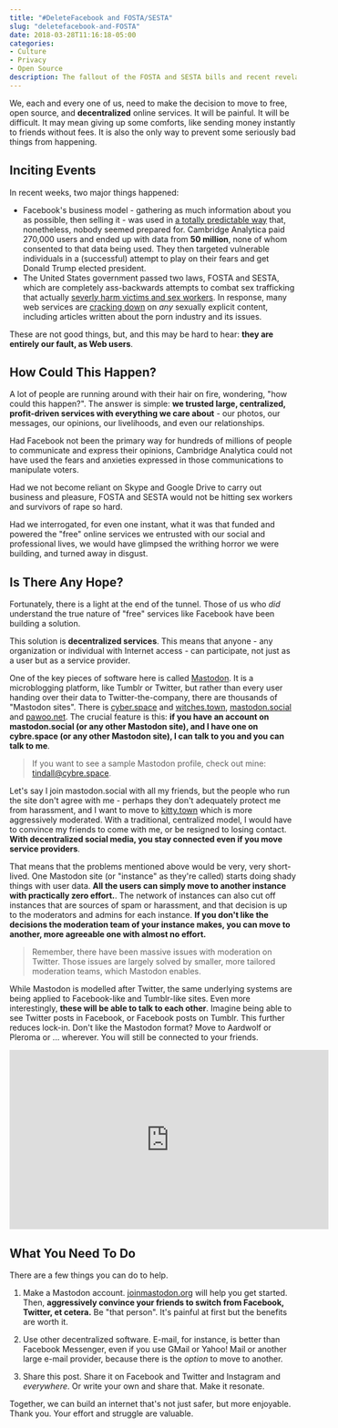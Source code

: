 ```yaml
---
title: "#DeleteFacebook and FOSTA/SESTA"
slug: "deletefacebook-and-FOSTA"
date: 2018-03-28T11:16:18-05:00
categories:
- Culture
- Privacy
- Open Source
description: The fallout of the FOSTA and SESTA bills and recent revelations about Facebook's unethical business practices have made it clear that users need to retake control over our data.
---
```


We, each and every one of us, need to make the decision to move to free, open source, and **decentralized** online services.
It will be painful. It will be difficult. It may mean giving up some comforts, like sending money instantly to friends without fees.
It is also the only way to prevent some seriously bad things from happening.

## Inciting Events

In recent weeks, two major things happened:

* Facebook's business model - gathering as much information about you as possible, then selling it - was used in [a totally predictable way](https://slate.com/technology/2018/03/the-real-scandal-isnt-cambridge-analytica-its-facebooks-whole-business-model.html) that, nonetheless, nobody seemed prepared for. Cambridge Analytica paid 270,000 users and ended up with data from **50 million**, none of whom consented to that data being used. They then targeted vulnerable individuals in a (successful) attempt to play on their fears and get Donald Trump elected president.
* The United States government passed two laws, FOSTA and SESTA, which are completely ass-backwards attempts to combat sex trafficking that actually [severly harm victims and sex workers](https://rewire.news/article/2018/03/01/anti-trafficking-legislation-shouldnt-come-cost-victims-sex-workers/). In response, many web services are [cracking down](https://survivorsagainstsesta.org/documentation/) on _any_ sexually explicit content, including articles written about the porn industry and its issues.

These are not good things, but, and this may be hard to hear: **they are entirely our fault, as Web users**.

## How Could This Happen?

A lot of people are running around with their hair on fire, wondering, "how could this happen?". The answer is simple: **we trusted large, centralized, profit-driven services with everything we care about** - our photos, our messages, our opinions, our livelihoods, and even our relationships.

Had Facebook not been the primary way for hundreds of millions of people to communicate and express their opinions, Cambridge Analytica could not have used the fears and anxieties expressed in those communications to manipulate voters.

Had we not become reliant on Skype and Google Drive to carry out business and pleasure, FOSTA and SESTA would not be hitting sex workers and survivors of rape so hard.

Had we interrogated, for even one instant, what it was that funded and powered the "free" online services we entrusted with our social and professional lives, we would have glimpsed the writhing horror we were building, and turned away in disgust.

## Is There Any Hope?

Fortunately, there is a light at the end of the tunnel. Those of us who _did_ understand the true nature of "free" services like Facebook have been building a solution.

This solution is **decentralized services**. This means that anyone - any organization or individual with Internet access - can participate, not just as a user but as a service provider. 

One of the key pieces of software here is called [Mastodon](joinmastodon.org). It is a microblogging platform, like Tumblr or Twitter, but rather than every user handing over their data to Twitter-the-company, there are thousands of "Mastodon sites". There is [cyber.space](https://cybre.space) and [witches.town](https://witches.town), [mastodon.social](https://mastodon.social) and [pawoo.net](https://pawoo.net). The crucial feature is this: **if you have an account on mastodon.social (or any other Mastodon site), and I have one on cybre.space (or any other Mastodon site), I can talk to you and you can talk to me**.

> If you want to see a sample Mastodon profile, check out mine: [tindall@cybre.space](https://cybre.space/@tindall).

Let's say I join mastodon.social with all my friends, but the people who run the site don't agree with me - perhaps they don't adequately protect me from harassment, and I want to move to [kitty.town](https://kitty.town) which is more aggressively moderated. With a traditional, centralized model, I would have to convince my friends to come with me, or be resigned to losing contact. **With decentralized social media, you stay connected even if you move service providers**.

That means that the problems mentioned above would be very, very short-lived. One Mastodon site (or "instance" as they're called) starts doing shady things with user data. **All the users can simply move to another instance with practically zero effort.**. The network of instances can also cut off instances that are sources of spam or harassment, and that decision is up to the moderators and admins for each instance. **If you don't like the decisions the moderation team of your instance makes, you can move to another, more agreeable one with almost no effort.**

> Remember, there have been massive issues with moderation on Twitter. Those issues are largely solved by smaller, more tailored moderation teams, which Mastodon enables.

While Mastodon is modelled after Twitter, the same underlying systems are being applied to Facebook-like and Tumblr-like sites. Even more interestingly, **these will be able to talk to each other**. Imagine being able to see Twitter posts in Facebook, or Facebook posts on Tumblr. This further reduces lock-in. Don't like the Mastodon format? Move to Aardwolf or Pleroma or ... wherever. You will still be connected to your friends.

<iframe width="560" height="315" src="https://www.youtube.com/embed/IPSbNdBmWKE" frameborder="0" allow="autoplay; encrypted-media" allowfullscreen></iframe>

## What You Need To Do

There are a few things you can do to help.

1. Make a Mastodon account. [joinmastodon.org](https://joinmastodon.org) will help you get started. Then, **aggressively convince your friends to switch from Facebook, Twitter, et cetera.** Be "that person". It's painful at first but the benefits are worth it.

1. Use other decentralized software. E-mail, for instance, is better than Facebook Messenger, even if you use GMail or Yahoo! Mail or another large e-mail provider, because there is the _option_ to move to another.

1. Share this post. Share it on Facebook and Twitter and Instagram and _everywhere_. Or write your own and share that. Make it resonate.

Together, we can build an internet that's not just safer, but more enjoyable. Thank you. Your effort and struggle are valuable.
